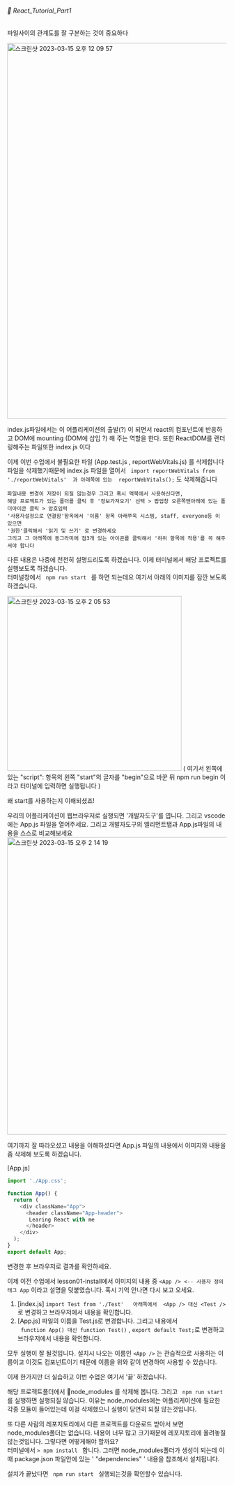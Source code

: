 ###### :cactus: React_Tutorial_Part1    

파일사이의 관계도를 잘 구분하는 것이 중요하다  

<img width="860" alt="스크린샷 2023-03-15 오후 12 09 57" src="https://user-images.githubusercontent.com/48478079/225195864-f7e62ad1-7d03-4850-9799-4037b54c95f6.png">

index.js파일에서는 이 어플리케이션의 출발(?) 이 되면서 react의 컴포넌트에 반응하고 DOM에 mounting (DOM에 삽입 ?) 해 주는 역할을 한다. 또힌 ReactDOM를 랜더링해주는 파일또한 index.js 이다

이제 이번 수업에서 불필요한 파일 (App.test.js , reportWebVitals.js) 를 삭제합니다
파일을 삭제했기때문에 index.js 파일을 열어서 
``` import reportWebVitals from './reportWebVitals'  과 아래쪽에 있는  reportWebVitals();``` 도 삭제해줍니다   

```
파일내용 변경이 저장이 되질 않는경우 그리고 혹시 맥북에서 사용하신다면, 
해당 프로젝트가 있는 폴더를 클릭 후 '정보가져오기' 선택 > 팝업창 오른쪽맨아래에 있는 폴더아이콘 클릭 > 암호입력 
'사용자설정으로 연결함'함옥에서 '이름' 항목 아래쭈욱 시스템, staff, everyone등 이 있으면 
'권한'클릭해서 '읽기 및 쓰기' 로 변경하세요 
그리고 그 아래쪽에 동그라미에 점3개 있는 아이콘를 클릭해서 '하위 항목에 적용'를 꼭 해주셔야 합니다 
```   
다른 내용은 나중에 천천히 설명드리도록 하겠습니다. 이제 터미널에서 해당 프로젝트를 실행보도록 하겠습니다.   
터미널창에서 ```  npm run start  ``` 를 하면 되는데요 여기서 아래의 이미지를 잠깐 보도록 하겠습니다.   

<img width="400" alt="스크린샷 2023-03-15 오후 2 05 53" src="https://user-images.githubusercontent.com/48478079/225212880-0ee56f5d-a561-4730-9f2b-96d28667a052.png">  
( 여기서 왼쪽에 있는 "script": 항목의 왼쪽 "start"의 글자를 "begin"으로 바꾼 뒤 npm run begin 이라고 터미널에 입력하면 실행됩니다 )

왜 start를 사용하는지 이해되셨죠!  

우리의 어플리케이션이 웹브라우저로 실행되면 '개발자도구'를 엽니다. 그리고 vscode에는 App.js 파일을 열어주세요. 그리고 개발자도구의 엘리먼트탭과 App.js파일의 내용을 스스로 비교해보세요   
<img width="681" alt="스크린샷 2023-03-15 오후 2 14 19" src="https://user-images.githubusercontent.com/48478079/225213611-55b4afb7-2ec8-4dc4-be3f-6c6b274a7282.png">

여기까지 잘 따라오셨고 내용을 이해하셨다면 
App.js 파일의 내용에서 이미지와 내용을 좀 삭제해 보도록 하겠습니다.   

[App.js]
``` javascript
import './App.css';

function App() {
  return (
    <div className="App">
      <header className="App-header">
       Learing React with me
      </header>
    </div>
  );
}
export default App;
```
변경한 후 브라우저로 결과를 확인하세요.   

이제 이전 수업에서 lesson01-install에서 이미지의 내용 중 ``` <App /> <-- 사용자 정의 태그 App ``` 이라고 설명을 덧붙였습니다. 혹시 기억 안나면 다시 보고 오세요.    

1. [index.js] ```import Test from './Test'   아래쪽에서  <App /> 대신 <Test /> ``` 로 변경하고 브라우저에서 내용을 확인합니다. 
2. [App.js] 파일의 이름을 Test.js로 변경합니다. 그리고 내용에서   
``` function App() 대신 function Test()```  ,   ``` export default Test; ```로 변경하고 브라우저에서 내용을 확인합니다.

모두 실행이 잘 될것입니다. 설치시 나오는 이름인 ``` <App /> ``` 는 관습적으로 사용하는 이름이고 이것도 컴포넌트이기 때문에 이름을 위와 같이 변경하여 사용할 수 있습니다. 


이제 한가지만 더 실습하고 이번 수업은 여기서 '끝' 하겠습니다.   

해당 프로젝트폴더에서 :file_folder:node_modules 를 삭제해 봅니다.
그리고 ```  npm run start  ```  를 실행하면 실행되질 않습니다. 이유는 node_modules에는 어플리케이션에 필요한 각종 모듈이 들어있는데 이걸 삭제했으니 실행이 당연히 되질 않는것입니다.   

또 다른 사람의 레포지토리에서 다른 프로젝트를 다운로드 받아서 보면 node_modules폴더는 없습니다. 내용이 너무 많고 크기때문에 레포지토리에 올려놓질 않는것입니다. 그렇다면 어떻게해야 할까요?   
터미널에서 ``` > npm install  ```   합니다. 그러면 node_modules폴더가 생성이 되는데 이때 package.json 파일안에 있는 ' "dependencies" ' 내용을 참조해서 설치됩니다. 

설치가 끝났다면  ```  npm run start  ```  실행되는것을 확인할수 있습니다.

